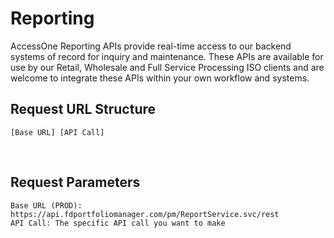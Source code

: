 # Reporting

AccessOne Reporting APIs provide real-time access to our backend systems of record for inquiry and maintenance. These APIs are available for use by our Retail, Wholesale and Full Service Processing ISO clients and are welcome to integrate these APIs within your own workflow and systems.

## Request URL Structure

    [Base URL] [API Call]

<br>

## Request Parameters

    Base URL (PROD): https://api.fdportfoliomanager.com/pm/ReportService.svc/rest
    API Call: The specific API call you want to make
